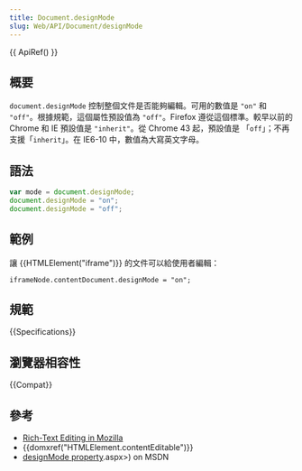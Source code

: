 ```yaml
---
title: Document.designMode
slug: Web/API/Document/designMode
---
```


{{ ApiRef() }}

## 概要

`document.designMode` 控制整個文件是否能夠編輯。可用的數值是 `"on"` 和 `"off"`。根據規範，這個屬性預設值為 `"off"`。Firefox 遵從這個標準。較早以前的 Chrome 和 IE 預設值是 `"inherit"`。從 Chrome 43 起，預設值是 「`off`」；不再支援「`inherit`」。在 IE6-10 中，數值為大寫英文字母。

## 語法

```js
var mode = document.designMode;
document.designMode = "on";
document.designMode = "off";
```

## 範例

讓 {{HTMLElement("iframe")}} 的文件可以給使用者編輯：

```plain
iframeNode.contentDocument.designMode = "on";
```

## 規範

{{Specifications}}

## 瀏覽器相容性

{{Compat}}

## 參考

- [Rich-Text Editing in Mozilla](/zh-TW/docs/Rich-Text_Editing_in_Mozilla)
- {{domxref("HTMLElement.contentEditable")}}
- [designMode property](<https://learn.microsoft.com/en-us/>).aspx>) on MSDN
